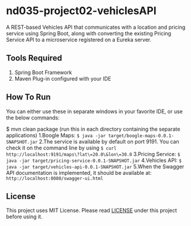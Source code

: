 # nd035-project02-vehiclesAPI
A REST-based Vehicles API that communicates with a location and pricing service using Spring Boot, 
along with converting the existing Pricing Service API to a microservice registered on a Eureka server.

## Tools Required
1. Spring Boot Framework
2. Maven Plug-in configured with your IDE

## How To Run
You can either use these in separate windows in your favorite IDE, or use the below commands:

$ mvn clean package (run this in each directory containing the separate applications)
1.Boogle Maps: `$ java -jar target/boogle-maps-0.0.1-SNAPSHOT.jar`
2.The service is available by default on port 9191. You can check it on the command line by using `$ curl http://localhost:9191/maps\?lat\=20.0\&lon\=30.0`
3.Pricing Service: `$ java -jar target/pricing-service-0.0.1-SNAPSHOT.jar`
4.Vehicles API: `$ java -jar target/vehicles-api-0.0.1-SNAPSHOT.jar`
5.When the Swagger API documentation is implemented, it should be available at: `http://localhost:8080/swagger-ui.html`

## License
This project uses MIT License. Please read [LICENSE](https://github.com/kalyani7t/nd035-project02-vehiclesAPI/blob/master/LICENSE)
under this project before using it.



